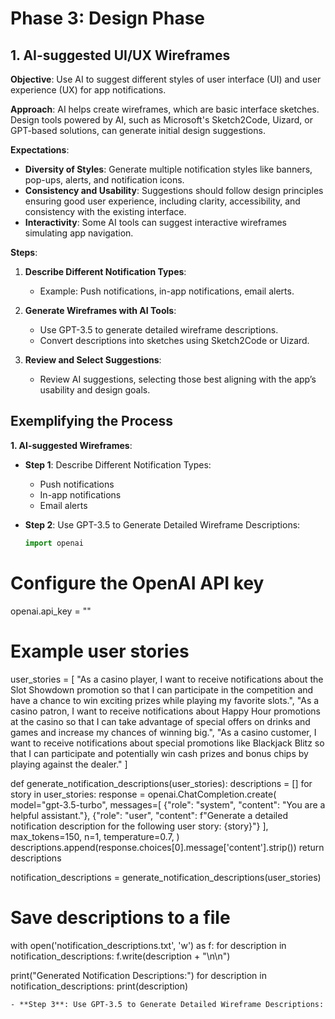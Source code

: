# Phase 3: Design Phase

## 1. AI-suggested UI/UX Wireframes

**Objective**:
Use AI to suggest different styles of user interface (UI) and user experience (UX) for app notifications.

**Approach**:
AI helps create wireframes, which are basic interface sketches. Design tools powered by AI, such as Microsoft's Sketch2Code, Uizard, or GPT-based solutions, can generate initial design suggestions.

**Expectations**:
- **Diversity of Styles**: Generate multiple notification styles like banners, pop-ups, alerts, and notification icons.
- **Consistency and Usability**: Suggestions should follow design principles ensuring good user experience, including clarity, accessibility, and consistency with the existing interface.
- **Interactivity**: Some AI tools can suggest interactive wireframes simulating app navigation.

**Steps**:
1. **Describe Different Notification Types**:
   - Example: Push notifications, in-app notifications, email alerts.

2. **Generate Wireframes with AI Tools**:
   - Use GPT-3.5 to generate detailed wireframe descriptions.
   - Convert descriptions into sketches using Sketch2Code or Uizard.

3. **Review and Select Suggestions**:
   - Review AI suggestions, selecting those best aligning with the app’s usability and design goals.

## Exemplifying the Process

**1. AI-suggested Wireframes**:

- **Step 1**: Describe Different Notification Types:
  - Push notifications
  - In-app notifications
  - Email alerts

- **Step 2**: Use GPT-3.5 to Generate Detailed Wireframe Descriptions:
  ```python
  import openai

# Configure the OpenAI API key
openai.api_key = ""

# Example user stories
user_stories = [
    "As a casino player, I want to receive notifications about the Slot Showdown promotion so that I can participate in the competition and have a chance to win exciting prizes while playing my favorite slots.",
    "As a casino patron, I want to receive notifications about Happy Hour promotions at the casino so that I can take advantage of special offers on drinks and games and increase my chances of winning big.",
    "As a casino customer, I want to receive notifications about special promotions like Blackjack Blitz so that I can participate and potentially win cash prizes and bonus chips by playing against the dealer."
]

def generate_notification_descriptions(user_stories):
    descriptions = []
    for story in user_stories:
        response = openai.ChatCompletion.create(
            model="gpt-3.5-turbo",
            messages=[
                {"role": "system", "content": "You are a helpful assistant."},
                {"role": "user", "content": f"Generate a detailed notification description for the following user story: {story}"}
            ],
            max_tokens=150,
            n=1,
            temperature=0.7,
        )
        descriptions.append(response.choices[0].message['content'].strip())
    return descriptions

notification_descriptions = generate_notification_descriptions(user_stories)

# Save descriptions to a file
with open('notification_descriptions.txt', 'w') as f:
    for description in notification_descriptions:
        f.write(description + "\n\n")

print("Generated Notification Descriptions:")
for description in notification_descriptions:
    print(description)
  ```
- **Step 3**: Use GPT-3.5 to Generate Detailed Wireframe Descriptions:
